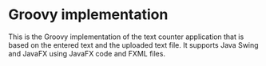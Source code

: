 # Groovy implementation
This is the Groovy implementation of the text counter application that is based on the entered text and the uploaded text file. It supports Java Swing and JavaFX using JavaFX code and FXML files. 